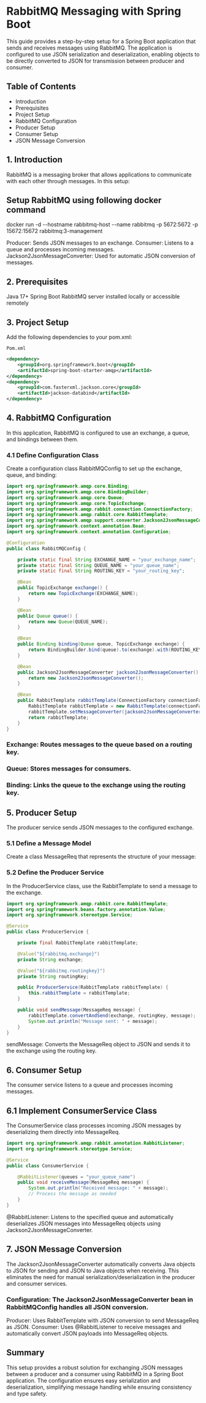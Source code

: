 #  RabbitMQ Messaging with Spring Boot

This guide provides a step-by-step setup for a Spring Boot application that sends and receives messages using RabbitMQ. The application is configured to use JSON serialization and deserialization, enabling objects to be directly converted to JSON for transmission between producer and consumer.

##  Table of Contents

- Introduction
- Prerequisites
- Project Setup
- RabbitMQ Configuration
- Producer Setup
- Consumer Setup
- JSON Message Conversion

##  1. Introduction
RabbitMQ is a messaging broker that allows applications to communicate with each other through messages. In this setup:

## Setup RabbitMQ using following docker command
docker run -d --hostname rabbitmq-host --name rabbitmq -p 5672:5672 -p 15672:15672 rabbitmq:3-management


Producer: Sends JSON messages to an exchange.
Consumer: Listens to a queue and processes incoming messages.
Jackson2JsonMessageConverter: Used for automatic JSON conversion of messages.

##  2. Prerequisites
Java 17+
Spring Boot
RabbitMQ server installed locally or accessible remotely

##  3. Project Setup
Add the following dependencies to your pom.xml:

`Pom.xml`
```xml
<dependency>
    <groupId>org.springframework.boot</groupId>
    <artifactId>spring-boot-starter-amqp</artifactId>
</dependency>
<dependency>
    <groupId>com.fasterxml.jackson.core</groupId>
    <artifactId>jackson-databind</artifactId>
</dependency>
```

##  4. RabbitMQ Configuration
In this application, RabbitMQ is configured to use an exchange, a queue, and bindings between them.

###  4.1 Define Configuration Class
Create a configuration class RabbitMQConfig to set up the exchange, queue, and binding:

```java
import org.springframework.amqp.core.Binding;
import org.springframework.amqp.core.BindingBuilder;
import org.springframework.amqp.core.Queue;
import org.springframework.amqp.core.TopicExchange;
import org.springframework.amqp.rabbit.connection.ConnectionFactory;
import org.springframework.amqp.rabbit.core.RabbitTemplate;
import org.springframework.amqp.support.converter.Jackson2JsonMessageConverter;
import org.springframework.context.annotation.Bean;
import org.springframework.context.annotation.Configuration;

@Configuration
public class RabbitMQConfig {

    private static final String EXCHANGE_NAME = "your_exchange_name";
    private static final String QUEUE_NAME = "your_queue_name";
    private static final String ROUTING_KEY = "your_routing_key";

    @Bean
    public TopicExchange exchange() {
        return new TopicExchange(EXCHANGE_NAME);
    }

    @Bean
    public Queue queue() {
        return new Queue(QUEUE_NAME);
    }

    @Bean
    public Binding binding(Queue queue, TopicExchange exchange) {
        return BindingBuilder.bind(queue).to(exchange).with(ROUTING_KEY);
    }

    @Bean
    public Jackson2JsonMessageConverter jackson2JsonMessageConverter() {
        return new Jackson2JsonMessageConverter();
    }

    @Bean
    public RabbitTemplate rabbitTemplate(ConnectionFactory connectionFactory) {
        RabbitTemplate rabbitTemplate = new RabbitTemplate(connectionFactory);
        rabbitTemplate.setMessageConverter(jackson2JsonMessageConverter());
        return rabbitTemplate;
    }
}
```
###  Exchange: Routes messages to the queue based on a routing key.
###  Queue: Stores messages for consumers.
###  Binding: Links the queue to the exchange using the routing key.

##  5. Producer Setup
The producer service sends JSON messages to the configured exchange.

###  5.1 Define a Message Model
Create a class MessageReq that represents the structure of your message:


###  5.2 Define the Producer Service
In the ProducerService class, use the RabbitTemplate to send a message to the exchange.

```java
import org.springframework.amqp.rabbit.core.RabbitTemplate;
import org.springframework.beans.factory.annotation.Value;
import org.springframework.stereotype.Service;

@Service
public class ProducerService {

    private final RabbitTemplate rabbitTemplate;

    @Value("${rabbitmq.exchange}")
    private String exchange;

    @Value("${rabbitmq.routingkey}")
    private String routingKey;

    public ProducerService(RabbitTemplate rabbitTemplate) {
        this.rabbitTemplate = rabbitTemplate;
    }

    public void sendMessage(MessageReq message) {
        rabbitTemplate.convertAndSend(exchange, routingKey, message);
        System.out.println("Message sent: " + message);
    }
}
```
sendMessage: Converts the MessageReq object to JSON and sends it to the exchange using the routing key.

##  6. Consumer Setup
The consumer service listens to a queue and processes incoming messages.

##  6.1 Implement ConsumerService Class
The ConsumerService class processes incoming JSON messages by deserializing them directly into MessageReq.

```java
import org.springframework.amqp.rabbit.annotation.RabbitListener;
import org.springframework.stereotype.Service;

@Service
public class ConsumerService {

    @RabbitListener(queues = "your_queue_name")
    public void receiveMessage(MessageReq message) {
        System.out.println("Received message: " + message);
        // Process the message as needed
    }
}
```
@RabbitListener: Listens to the specified queue and automatically deserializes JSON messages into MessageReq objects using Jackson2JsonMessageConverter.

##  7. JSON Message Conversion
The Jackson2JsonMessageConverter automatically converts Java objects to JSON for sending and JSON to Java objects when receiving. This eliminates the need for manual serialization/deserialization in the producer and consumer services.

###  Configuration: The Jackson2JsonMessageConverter bean in RabbitMQConfig handles all JSON conversion.
Producer: Uses RabbitTemplate with JSON conversion to send MessageReq as JSON.
Consumer: Uses @RabbitListener to receive messages and automatically convert JSON payloads into MessageReq objects.

##  Summary
This setup provides a robust solution for exchanging JSON messages between a producer and a consumer using RabbitMQ in a Spring Boot application. The configuration ensures easy serialization and deserialization, simplifying message handling while ensuring consistency and type safety.


